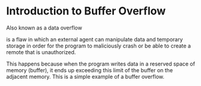 # Introduction to Buffer Overflow
Also known as a data overflow

is a flaw in which an external agent can manipulate data and temporary storage in order for the program to maliciously crash or be able to create a remote that is unauthorized.

This happens because when the program writes data in a reserved space of memory (buffer), it ends up exceeding this limit of the buffer on the adjacent memory. This is a simple example of a buffer overflow.
